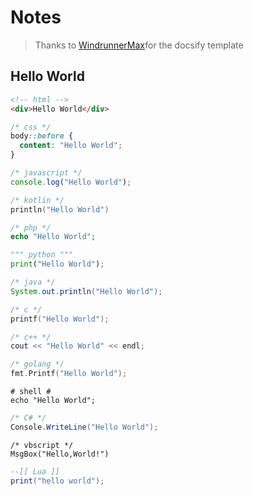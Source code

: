 # Notes

<!-- > Thanks to [WindrunnerMax](https://github.com/WindrunnerMax/EveryDay/tree/master) for the docsify template -->

> Thanks to <a href="https://github.com/WindrunnerMax/EveryDay/tree/master" target="_blank">WindrunnerMax</a>for the docsify template

## Hello World

```html
<!-- html -->
<div>Hello World</div>
```

```css
/* css */
body::before {
  content: "Hello World";
}
```

```javascript
/* javascript */
console.log("Hello World");
```

```kotlin
/* kotlin */
println("Hello World")
```

```php
/* php */
echo "Hello World";
```

```python
""" python """
print("Hello World");
```

```java
/* java */
System.out.println("Hello World");
```

```c
/* c */
printf("Hello World");
```

```c++
/* c++ */
cout << "Hello World" << endl;
```

```go
/* golang */
fmt.Printf("Hello World");
```

```shell
# shell #
echo "Hello World";
```

```c#
/* C# */
Console.WriteLine("Hello World");
```

```vbscript
/* vbscript */
MsgBox("Hello,World!")
```

```lua
--[[ Lua ]]
print("hello world");
```
